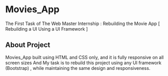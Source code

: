 # Movies_App
The First Task of The Web Master Internship : Rebuilding the Movie App [ Rebuilding a UI Using a UI Framework ]

## About Project
Movies_App built using HTML and CSS only, and it is fully responsive on all screen sizes And My task is to rebuild this project using any UI framework (Bootstrap) , while maintaining the same design and responsiveness.
